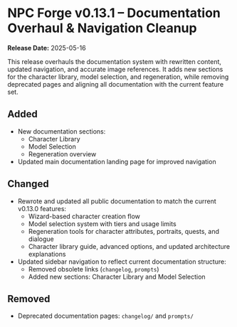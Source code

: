 # NPC Forge v0.13.1 – Documentation Overhaul & Navigation Cleanup

**Release Date:** 2025-05-16

This release overhauls the documentation system with rewritten content, updated navigation, and accurate image references. It adds new sections for the character library, model selection, and regeneration, while removing deprecated pages and aligning all documentation with the current feature set.

## Added
- New documentation sections:
  - Character Library
  - Model Selection
  - Regeneration overview
- Updated main documentation landing page for improved navigation

## Changed
- Rewrote and updated all public documentation to match the current v0.13.0 features:
  - Wizard-based character creation flow
  - Model selection system with tiers and usage limits
  - Regeneration tools for character attributes, portraits, quests, and dialogue
  - Character library guide, advanced options, and updated architecture explanations
- Updated sidebar navigation to reflect current documentation structure:
  - Removed obsolete links (`changelog`, `prompts`)
  - Added new sections: Character Library and Model Selection

## Removed
- Deprecated documentation pages: `changelog/` and `prompts/`